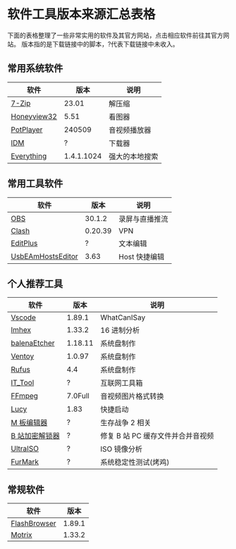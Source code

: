 # 软件工具版本来源汇总表格

下面的表格整理了一些非常实用的软件及其官方网站，点击相应软件前往其官方网站。
版本指的是下载链接中的脚本，?代表下载链接中未收入。

## 常用系统软件

| 软件             | 版本       | 说明           |
| ---------------- | ---------- | -------------- |
| [7-Zip][0]       | 23.01      | 解压缩         |
| [Honeyview32][1] | 5.51       | 看图器         |
| [PotPlayer][2]   | 240509     | 音视频播放器   |
| [IDM][3]         | ?          | 下载器         |
| [Everything][4]  | 1.4.1.1024 | 强大的本地搜索 |

## 常用工具软件

| 软件                   | 版本    | 说明           |
| ---------------------- | ------- | -------------- |
| [OBS][5]               | 30.1.2  | 录屏与直播推流 |
| [Clash][6]             | 0.20.39 | VPN            |
| [EditPlus][7]          | ?       | 文本编辑       |
| [UsbEAmHostsEditor][8] | 3.63    | Host 快捷编辑  |

## 个人推荐工具

| 软件                 | 版本    | 说明                              |
| -------------------- | ------- | --------------------------------- |
| [Vscode][10]         | 1.89.1  | WhatCanISay                       |
| [Imhex][11]          | 1.33.2  | 16 进制分析                       |
| [balenaEtcher][12]   | 1.18.11 | 系统盘制作                        |
| [Ventoy][13]         | 1.0.97  | 系统盘制作                        |
| [Rufus][14]          | 4.4     | 系统盘制作                        |
| [IT_Tool][15]        | ?       | 互联网工具箱                      |
| [FFmpeg][16]         | 7.0Full | 音视频图片格式转换                |
| [Lucy][17]           | 1.83    | 快捷启动                          |
| [M 板编辑器][18]     | ?       | 生存战争 2 相关                   |
| [B 站加密解锁器][19] | ?       | 修复 B 站 PC 缓存文件并合并音视频 |
| [UltraISO][20]       | ?       | ISO 镜像分析                      |
| [FurMark][21]        | ?       | 系统稳定性测试(烤鸡)              |

## 常规软件

| 软件               | 版本   |
| ------------------ | ------ |
| [FlashBrowser][10] | 1.89.1 |
| [Motrix][11]       | 1.33.2 |

[0]: https://www.7zip.com/
[1]: https://www.bandisoft.com/honeyview/
[2]: https://potplayer.tv/
[3]: https://www.bing.com/
[4]: https://www.voidtools.com/downloads/
[5]: https://obsproject.com/
[6]: https://github.com/clashdownload/Clash_for_Windows
[7]: https://www.bing.com/
[8]: https://www.dogfight360.com/blog/475/
[10]: https://code.visualstudio.com/
[11]: https://github.com/WerWolv/ImHex
[12]: https://etcher.balena.io/
[13]: https://www.ventoy.net/cn/
[14]: https://rufus.ie/zh/
[15]: https://it-tools.tech/
[16]: https://ffmpeg.org/
[17]: https://www.yuque.com/lucy/lucy/record
[18]: https://github.com/XuanTongYao
[19]: https://github.com/XuanTongYao
[20]: https://
[21]: https://
